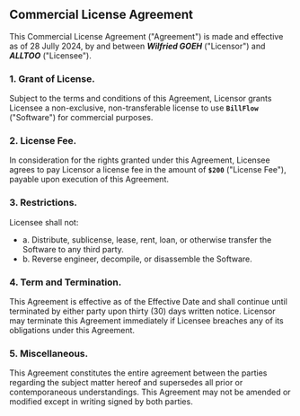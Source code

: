 ## Commercial License Agreement

This Commercial License Agreement ("Agreement") is made and effective as of 28 Jully 2024, by and between ***Wilfried GOEH*** ("Licensor") and ***ALLTOO*** ("Licensee").

### 1. Grant of License.
Subject to the terms and conditions of this Agreement, Licensor grants Licensee a non-exclusive, non-transferable license to use **`BillFlow`** ("Software") for commercial purposes.

### 2. License Fee.
In consideration for the rights granted under this Agreement, Licensee agrees to pay Licensor a license fee in the amount of **`$200`** ("License Fee"), payable upon execution of this Agreement.

### 3. Restrictions.
Licensee shall not:
  - a. Distribute, sublicense, lease, rent, loan, or otherwise transfer the Software to any third party.
  - b. Reverse engineer, decompile, or disassemble the Software.

### 4. Term and Termination.
This Agreement is effective as of the Effective Date and shall continue until terminated by either party upon thirty (30) days written notice. Licensor may terminate this Agreement immediately if Licensee breaches any of its obligations under this Agreement.

### 5. Miscellaneous.
This Agreement constitutes the entire agreement between the parties regarding the subject matter hereof and supersedes all prior or contemporaneous understandings. This Agreement may not be amended or modified except in writing signed by both parties.
